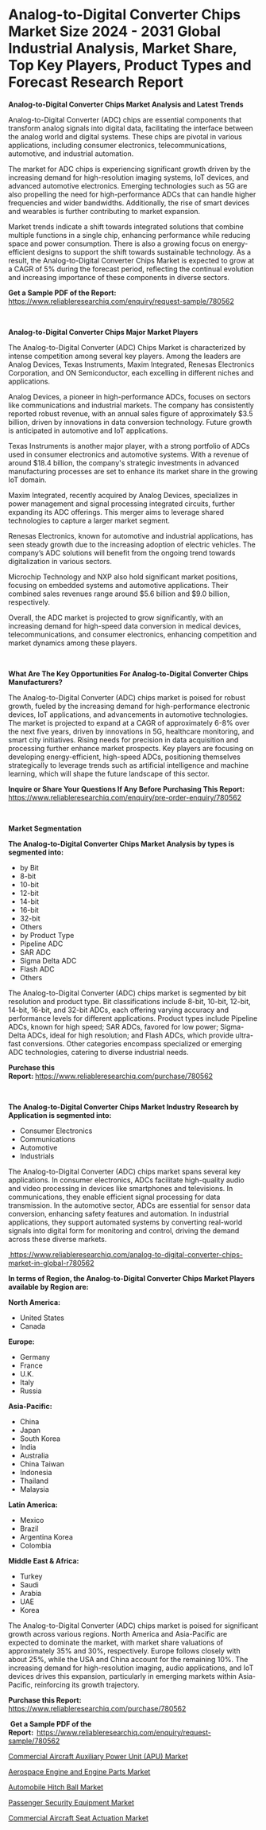 <p><h1>Analog-to-Digital Converter Chips Market Size 2024 - 2031 Global Industrial Analysis, Market Share, Top Key Players, Product Types and Forecast Research Report</h1></p><p><strong>Analog-to-Digital Converter Chips Market Analysis and Latest Trends</strong></p>
<p><p>Analog-to-Digital Converter (ADC) chips are essential components that transform analog signals into digital data, facilitating the interface between the analog world and digital systems. These chips are pivotal in various applications, including consumer electronics, telecommunications, automotive, and industrial automation. </p><p>The market for ADC chips is experiencing significant growth driven by the increasing demand for high-resolution imaging systems, IoT devices, and advanced automotive electronics. Emerging technologies such as 5G are also propelling the need for high-performance ADCs that can handle higher frequencies and wider bandwidths. Additionally, the rise of smart devices and wearables is further contributing to market expansion.</p><p>Market trends indicate a shift towards integrated solutions that combine multiple functions in a single chip, enhancing performance while reducing space and power consumption. There is also a growing focus on energy-efficient designs to support the shift towards sustainable technology. As a result, the Analog-to-Digital Converter Chips Market is expected to grow at a CAGR of 5% during the forecast period, reflecting the continual evolution and increasing importance of these components in diverse sectors.</p></p>
<p><strong>Get a Sample PDF of the Report:&nbsp;</strong> <a href="https://www.reliableresearchiq.com/enquiry/request-sample/780562?utm_campaign=1719&utm_medium=2&utm_source=Github&utm_content=ia&utm_term=15102024&utm_id=analog-to-digital-converter-chips">https://www.reliableresearchiq.com/enquiry/request-sample/780562</a></p>
<p>&nbsp;</p>
<p><strong>Analog-to-Digital Converter Chips Major Market Players</strong></p>
<p><p>The Analog-to-Digital Converter (ADC) Chips Market is characterized by intense competition among several key players. Among the leaders are Analog Devices, Texas Instruments, Maxim Integrated, Renesas Electronics Corporation, and ON Semiconductor, each excelling in different niches and applications.</p><p>Analog Devices, a pioneer in high-performance ADCs, focuses on sectors like communications and industrial markets. The company has consistently reported robust revenue, with an annual sales figure of approximately $3.5 billion, driven by innovations in data conversion technology. Future growth is anticipated in automotive and IoT applications.</p><p>Texas Instruments is another major player, with a strong portfolio of ADCs used in consumer electronics and automotive systems. With a revenue of around $18.4 billion, the company's strategic investments in advanced manufacturing processes are set to enhance its market share in the growing IoT domain.</p><p>Maxim Integrated, recently acquired by Analog Devices, specializes in power management and signal processing integrated circuits, further expanding its ADC offerings. This merger aims to leverage shared technologies to capture a larger market segment.</p><p>Renesas Electronics, known for automotive and industrial applications, has seen steady growth due to the increasing adoption of electric vehicles. The company’s ADC solutions will benefit from the ongoing trend towards digitalization in various sectors.</p><p>Microchip Technology and NXP also hold significant market positions, focusing on embedded systems and automotive applications. Their combined sales revenues range around $5.6 billion and $9.0 billion, respectively.</p><p>Overall, the ADC market is projected to grow significantly, with an increasing demand for high-speed data conversion in medical devices, telecommunications, and consumer electronics, enhancing competition and market dynamics among these players.</p></p>
<p>&nbsp;</p>
<p><strong>What Are The Key Opportunities For Analog-to-Digital Converter Chips Manufacturers?</strong></p>
<p><p>The Analog-to-Digital Converter (ADC) chips market is poised for robust growth, fueled by the increasing demand for high-performance electronic devices, IoT applications, and advancements in automotive technologies. The market is projected to expand at a CAGR of approximately 6-8% over the next five years, driven by innovations in 5G, healthcare monitoring, and smart city initiatives. Rising needs for precision in data acquisition and processing further enhance market prospects. Key players are focusing on developing energy-efficient, high-speed ADCs, positioning themselves strategically to leverage trends such as artificial intelligence and machine learning, which will shape the future landscape of this sector.</p></p>
<p><strong>Inquire or Share Your Questions If Any Before Purchasing This Report:</strong> <a href="https://www.reliableresearchiq.com/enquiry/pre-order-enquiry/780562?utm_campaign=1719&utm_medium=2&utm_source=Github&utm_content=ia&utm_term=15102024&utm_id=analog-to-digital-converter-chips">https://www.reliableresearchiq.com/enquiry/pre-order-enquiry/780562</a></p>
<p>&nbsp;</p>
<p><strong>Market Segmentation</strong></p>
<p><strong>The Analog-to-Digital Converter Chips Market Analysis by types is segmented into:</strong></p>
<p><ul><li>by Bit</li><li>8-bit</li><li>10-bit</li><li>12-bit</li><li>14-bit</li><li>16-bit</li><li>32-bit</li><li>Others</li><li>by Product Type</li><li>Pipeline ADC</li><li>SAR ADC</li><li>Sigma Delta ADC</li><li>Flash ADC</li><li>Others</li></ul></p>
<p><p>The Analog-to-Digital Converter (ADC) chips market is segmented by bit resolution and product type. Bit classifications include 8-bit, 10-bit, 12-bit, 14-bit, 16-bit, and 32-bit ADCs, each offering varying accuracy and performance levels for different applications. Product types include Pipeline ADCs, known for high speed; SAR ADCs, favored for low power; Sigma-Delta ADCs, ideal for high resolution; and Flash ADCs, which provide ultra-fast conversions. Other categories encompass specialized or emerging ADC technologies, catering to diverse industrial needs.</p></p>
<p><strong>Purchase this Report:&nbsp;</strong><a href="https://www.reliableresearchiq.com/purchase/780562?utm_campaign=1719&utm_medium=2&utm_source=Github&utm_content=ia&utm_term=15102024&utm_id=analog-to-digital-converter-chips">https://www.reliableresearchiq.com/purchase/780562</a></p>
<p>&nbsp;</p>
<p><strong>The Analog-to-Digital Converter Chips Market Industry Research by Application is segmented into:</strong></p>
<p><ul><li>Consumer Electronics</li><li>Communications</li><li>Automotive</li><li>Industrials</li></ul></p>
<p><p>The Analog-to-Digital Converter (ADC) chips market spans several key applications. In consumer electronics, ADCs facilitate high-quality audio and video processing in devices like smartphones and televisions. In communications, they enable efficient signal processing for data transmission. In the automotive sector, ADCs are essential for sensor data conversion, enhancing safety features and automation. In industrial applications, they support automated systems by converting real-world signals into digital form for monitoring and control, driving the demand across these diverse markets.</p></p>
<p><a href="https://www.reliableresearchiq.com/analog-to-digital-converter-chips-market-in-global-r780562?utm_campaign=1719&utm_medium=2&utm_source=Github&utm_content=ia&utm_term=15102024&utm_id=analog-to-digital-converter-chips">&nbsp;https://www.reliableresearchiq.com/analog-to-digital-converter-chips-market-in-global-r780562</a></p>
<p><strong>In terms of Region, the Analog-to-Digital Converter Chips Market Players available by Region are:</strong></p>
<p>
    <p> <strong> North America: </strong>
        <ul>
            <li>United States</li>
            <li>Canada</li>
        </ul>
        </p> 
    <p> <strong> Europe: </strong>
        <ul>
            <li>Germany</li>
            <li>France</li>
            <li>U.K.</li>
            <li>Italy</li>
            <li>Russia</li>
        </ul>
        </p> 
    <p> <strong> Asia-Pacific: </strong>
        <ul>
            <li>China</li>
            <li>Japan</li>
            <li>South Korea</li>
            <li>India</li>
            <li>Australia</li>
            <li>China Taiwan</li>
            <li>Indonesia</li>
            <li>Thailand</li>
            <li>Malaysia</li>
        </ul>
        </p> 
    <p> <strong> Latin America: </strong>
        <ul>
            <li>Mexico</li>
            <li>Brazil</li>
            <li>Argentina Korea</li>
            <li>Colombia</li>
        </ul>
        </p> 
    <p> <strong> Middle East & Africa: </strong>
        <ul>
            <li>Turkey</li>
            <li>Saudi</li>
            <li>Arabia</li>
            <li>UAE</li>
            <li>Korea</li>
        </ul>
    </p>
    </p>
<p><p>The Analog-to-Digital Converter (ADC) chips market is poised for significant growth across various regions. North America and Asia-Pacific are expected to dominate the market, with market share valuations of approximately 35% and 30%, respectively. Europe follows closely with about 25%, while the USA and China account for the remaining 10%. The increasing demand for high-resolution imaging, audio applications, and IoT devices drives this expansion, particularly in emerging markets within Asia-Pacific, reinforcing its growth trajectory.</p></p>
<p><strong>Purchase this Report: </strong><a href="https://www.reliableresearchiq.com/purchase/780562?utm_campaign=1719&utm_medium=2&utm_source=Github&utm_content=ia&utm_term=15102024&utm_id=analog-to-digital-converter-chips">https://www.reliableresearchiq.com/purchase/780562</a></p>
<p>&nbsp;<strong>Get a Sample PDF of the Report:&nbsp;&nbsp;</strong><a href="https://www.reliableresearchiq.com/enquiry/request-sample/780562?utm_campaign=1719&utm_medium=2&utm_source=Github&utm_content=ia&utm_term=15102024&utm_id=analog-to-digital-converter-chips">https://www.reliableresearchiq.com/enquiry/request-sample/780562</a></p>
<p><strong></strong></p>
<p><p><a href="https://www.linkedin.com/pulse/insights-commercial-aircraft-auxiliary-power-unit-apu-trpkc?utm_campaign=1719&utm_medium=2&utm_source=Github&utm_content=ia&utm_term=15102024&utm_id=analog-to-digital-converter-chips">Commercial Aircraft Auxiliary Power Unit (APU) Market</a></p><p><a href="https://www.linkedin.com/pulse/aerospace-engine-parts-market-pulse-47-expansion-blueprint-mq72c?utm_campaign=1719&utm_medium=2&utm_source=Github&utm_content=ia&utm_term=15102024&utm_id=analog-to-digital-converter-chips">Aerospace Engine and Engine Parts Market</a></p><p><a href="https://www.linkedin.com/pulse/automobile-hitch-ball-momentum-charting-107-cagr-path-wh3xc?utm_campaign=1719&utm_medium=2&utm_source=Github&utm_content=ia&utm_term=15102024&utm_id=analog-to-digital-converter-chips">Automobile Hitch Ball Market</a></p><p><a href="https://www.linkedin.com/pulse/passenger-security-equipment-ecosystem-mapping-innovation-value-qy24c?utm_campaign=1719&utm_medium=2&utm_source=Github&utm_content=ia&utm_term=15102024&utm_id=analog-to-digital-converter-chips">Passenger Security Equipment Market</a></p><p><a href="https://www.linkedin.com/pulse/opportunities-challenges-commercial-aircraft-seat-actuation-ffdzc?utm_campaign=1719&utm_medium=2&utm_source=Github&utm_content=ia&utm_term=15102024&utm_id=analog-to-digital-converter-chips">Commercial Aircraft Seat Actuation Market</a></p></p>